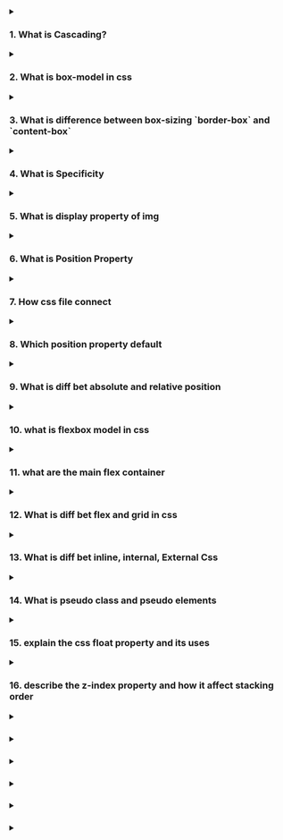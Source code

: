 <details>
<summary>
<h3>1. What is Cascading?</h3>
</summary>
"Cascading" in CSS (Cascading Style Sheets) refers to the process by which the browser determines which CSS rules apply to an element. The "cascade" is a set of rules that define how to handle conflicts between multiple CSS rules that could apply to the same element. The term "cascading" describes how styles cascade down from multiple sources to determine the final style for an element.

**Here are the key concepts related to the cascading nature of CSS:**

1. **Inheritance**: Some CSS properties are inherited from parent elements to child elements. For example, `text-related` properties like `color` and `font-family` are typically inherited, while layout-related properties like `margin` and `padding` are not.

1. **Specificity**: Specificity is a ranking system that determines which CSS rule takes precedence when multiple rules could apply to the same element. It's calculated based on the types of selectors used in the rule. For example, an ID selector (`#example`) is more specific than a class selector (`.example`), and a class selector is more specific than a tag selector (`div`).

1. **Source Order:** When two rules have the same specificity, the rule that appears last in the CSS file takes precedence. This is known as source order. The browser reads the CSS from top to bottom, applying styles as it goes, with later rules potentially overriding earlier ones.

1. **Importance**: The `!important` declaration can be added to a CSS rule to give it higher precedence over other conflicting rules. Even if other rules are more specific, an `!important` rule will take precedence.

1. **Origin**: CSS rules can come from different sources, including the browser's default styles, external style sheets, internal style sheets (within the HTML file), and inline styles (directly on the HTML element). The order of precedence, from lowest to highest, is usually:

   - Browser default styles
   - External and internal (embedded) styles
   - Inline styles
   - `!important` declarations, which override all the above

Together, these rules help the browser decide which styles to apply when there are multiple possibilities, ensuring a consistent and predictable rendering of the web page.

Would you like more details on any specific part of the cascading mechanism?

</details>
<details>
<summary>
<h3>2. What is box-model in css</h3>
</summary>
The CSS box model is a fundamental concept in web design and development, describing how elements are structured and displayed on a web page. The box model comprises several components that define the space an element occupies and its content, padding, border, and margin. Here's a breakdown of each component:

1.  **Content Box:**

    - This is the area where the content (text, images, etc.) is displayed.
    - The `width` and `height` of the content box can be set using the `width` and `height` properties.

1.  **Padding:**

    - `Padding` is the space between the content box and the border.

    - It creates space inside the element, around the content. - `Padding` can be set using the padding property, and you can set - padding for each side individually (e.g., `padding-top,` `padding-right`, `padding-bottom`, `padding-left`).

1.  **Border:**

    - The border surrounds the padding and content.
    - It can have various styles (solid, dashed, dotted, etc.) and widths.
    - Borders can be set using the `border` property, and you can set borders for each side individually (e.g., `border-top`, `border-right`, `border-bottom,` `border-left`).

1.  **Margin:**

    - The margin is the space outside the border, creating distance between the element and other elements.
    - It can be set using the `margin` property, and you can set `margins` for each side individually (e.g., `margin-top`, `margin-right`, `margin-bottom`,` margin-left`).

**Example**

Here's an example to illustrate how the box model components work together:

```js
div {
  width: 200px;
  height: 100px;
  padding: 20px;
  border: 10px solid black;
  margin: 30px;
}

```

In this example:

- The content box has a width of 200px and a height of 100px.
- The padding adds 20px of space inside the element, around the content.
- The border adds 10px of space around the padding.
- The margin adds 30px of space outside the border.

**Box Model Diagram**

The total width and height of the element, including padding, border, and margin, can be calculated as follows:

- Total width = content width + left padding + right padding + left border + right border + left margin + right margin
- Total height = content height + top padding + bottom padding + top border + bottom border + top margin + bottom margin

For the example above:

- Total width = 200px (content) + 20px (left padding) + 20px (right padding) + 10px (left border) + 10px (right border) + 30px (left margin) + 30px (right margin) = 320px
- Total height = 100px (content) + 20px (top padding) + 20px (bottom padding) + 10px (top border) + 10px (bottom border) + 30px (top margin) + 30px (bottom margin) = 220px

Understanding the box model is crucial for accurately designing and laying out web pages, ensuring that elements are sized and spaced as intended.

</details>
<details>
<summary>
<h3>3. What is difference between box-sizing `border-box` and `content-box`</h3>
</summary>

The `box-sizing` property in CSS controls how the total width and height of an element are calculated. There are two main values for the box-sizing property: `content-box` and `border-box`. Here’s the difference between them:

**`box-sizing: content-box`**

- Default Behavior: This is the default value. When you set the `width` and `height` of an element, it only includes the content area. Padding, border, and margin are added outside of this specified width and height.
- Calculation:
  - Total width = width + left padding + right padding + left border + right border
  - Total height = height + top padding + bottom padding + top border + bottom border

**Example**:

```js
div {
  box-sizing: content-box;
  width: 200px;
  height: 100px;
  padding: 20px;
  border: 10px solid black;
}

```

- Content width: 200px
- Total width: 200px (content) + 20px (left padding) + 20px (right padding) + 10px (left border) + 10px (right border) = 260px
- Content height: 100px
- Total height: 100px (content) + 20px (top padding) + 20px (bottom padding) + 10px (top border) + 10px (bottom border) = 160px

**`box-sizing: border-box`**

- Alternative Behavior: When you set the `width` and `height` of an element, it includes the content, padding, and border. The margin is still added outside this total.
- Calculation:
  - Total width = width (including content, padding, and border)
  - Total height = height (including content, padding, and border)

**Example**:

```js
div {
  box-sizing: border-box;
  width: 200px;
  height: 100px;
  padding: 20px;
  border: 10px solid black;
}

```

- Content width: 200px - 20px (left padding) - 20px (right padding) - 10px (left border) - 10px (right border) = 140px
- Total width: 200px (including content, padding, and border)
- Content height: 100px - 20px (top padding) - 20px (bottom padding) - 10px (top border) - 10px (bottom border) = 40px
- Total height: 100px (including content, padding, and border)

**When to Use**

- **`content-box`**: Use when you need precise control over the content area, and don't mind manually adding the padding and border sizes.
- **`border-box`**: Use when you want a more predictable element sizing, where the total size remains as specified regardless of padding and border sizes.

Setting `box-sizing: border-box` globally is a common practice to avoid issues with sizing calculations

```js
*,
*::before,
*::after {
  box-sizing: border-box;
}

```

This ensures that all elements on the page use the `border-box `model, simplifying the layout calculations.

</details>
</details>
<details>
<summary>
<h3>4. What is Specificity  </h3>
</summary>

CSS specificity is a mechanism that determines which CSS rule will be applied to an element when multiple rules could apply. It is a measure of how specific a selector is, with more specific selectors having higher precedence. Specificity is calculated based on the types of selectors used in the rule.

**Specificity Calculation**

Specificity is usually represented by a four-part value (a, b, c, d), where:

- a: Inline styles (not common in practice, but have the highest specificity)
- b: ID selectors (#example)
- c: Class selectors (.example), attribute selectors ([type="text"]), and pseudo-classes (:hover)
- d: Type selectors (div, h1) and pseudo-elements (::before, ::after)

The specificity value is calculated by counting the number of each type of selector in the compound selector and combining these counts into a four-part value. Higher values have higher specificity.

**Example Calculation**

1. **Inline Style**: `style="color: red;`" has a specificity of (1, 0, 0, 0).
1. **ID Selector**: `#example` has a specificity of (0, 1, 0, 0).
1. **Class Selector**: `.example` has a specificity of (0, 0, 1, 0).
1. **Type Selector**: `div` has a specificity of (0, 0, 0, 1).

**Combined Example**

For a more complex selector like div#example .highlight:hover:

- `div` has a specificity of (0, 0, 0, 1).
- `#example` has a specificity of (0, 1, 0, 0).
- `.highlight` has a specificity of (0, 0, 1, 0).
- `:hover` has a specificity of (0, 0, 1, 0).
  The combined specificity would be (0, 1, 2, 1).

**Specificity Rules**

1. **Inline styles** have the highest specificity and will override any styles in the CSS.
1. **ID selectors** are more specific than class selectors, attribute selectors, and pseudo-classes.
1. **Class selectors**, attribute selectors, and pseudo-classes are more specific than type selectors and pseudo-elements.
1. **Type selectors** and pseudo-elements have the lowest specificity.
1. **Universal selectors** `(*),` combinators (`+, >, ~, `), and negation pseudo-class (:not()) do not affect specificity.

**Example**

Consider the following CSS:

```js
/* Example 1 */
p {
  color: blue;
}

/* Example 2 */
#example {
  color: green;
}

/* Example 3 */
.highlight {
  color: red;
}

/* Example 4 */
div .highlight {
  color: purple;
}

```

For an element `<p id="example" class="highlight">Hello</p>`, the color will be determined by the most specific selector:

- `p` has a specificity of (0, 0, 0, 1).
- `#example` has a specificity of (0, 1, 0, 0).
- `.highlight` has a specificity of (0, 0, 1, 0).
- `div .highlight` has a specificity of (0, 0, 1, 1).
  Since `#example` has the highest specificity, the color will be green.

**Important Declarations**

The `!important` declaration can override normal specificity rules. Any rule with `!important` will take precedence over others, regardless of specificity.

```js
p {
  color: blue !important;
}

#example {
  color: green;
}

```

In this case, even though `#example` has a higher specificity, the paragraph will be blue because of the `!important` declaration.

**Summary**

Understanding specificity helps you write more predictable CSS, troubleshoot styling issues, and ensure the correct styles are applied to elements on your web page.

</details>
<details>
<summary>
<h3>5. What is display property of img</h3>
</summary>

In CSS, the display property specifies how an element is displayed on the page. For an <img> element, the display property can be used to control its layout behavior. By default, an image has the display property set to inline, but you can change it to other values to achieve different layouts.

**Common `display` Property Values for `<img>`**

1. `display`: `inline` (default):

   - The image is treated as an inline element, meaning it flows along with text and other inline elements.
   - Example:

   ```js
   img {
   display: inline;
   }

   ```

1. `display`: `block`:

   - The image is treated as a block-level element, meaning it takes up the full width available and starts on a new line.
   - Example

   ```js
   img {
   display: block;
   }

   ```

   - Use case: When you want the image to behave like a block element, taking up the entire width of its container.

1. `display`: `inline-block:`

   - The image is treated as an inline element but can have block-level properties such as width and height.
   - Example

   ```js
   img {
   display: inline-block;
   }

   ```

   - Use case: When you need the image to be inline but want to control its dimensions or add padding/margin.

1. `display`: `none`:

   - The image is not displayed at all. It is removed from the document flow.
   - Example

   ```js
   img {
   display: none;
   }

   ```

   - Use case: When you want to hide the image without removing it from the HTML.

**Examples of `display` Property with Images**

`display`: `inline` (Default)

```js
<p>This is some text <img src="image.jpg" alt="Image"> with an inline image.</p>

```

The image will flow along with the text.

`display`: `block`

```js
<p>This is some text.</p>
<img src="image.jpg" alt="Image" style="display: block;">
<p>This is more text after the block image.</p>

```

The image will start on a new line and take up the full width of its container.

`display`:` inline-block`

```js
<p>This is some text <img src="image.jpg" alt="Image" style="display: inline-block; width: 100px; height: 100px;"> with an inline-block image.</p>

```

The image will be inline but you can control its dimensions.

`display`: `none`

```js
<p>This is some text.</p>
<img src="image.jpg" alt="Image" style="display: none;">
<p>This is more text where the image would have been.</p>

```

The image will not be displayed.

**Other Values**

In addition to the common values, the display property can take many other values (e.g., `flex, grid, table,` etc.), but these are less commonly used directly on images. Instead, they are more often applied to the containers or parents of images to control the overall layout.

Understanding how the display property affects an image helps you create more flexible and responsive web designs.

</details>
</details>
<details>
<summary>
<h3>6. What is Position Property</h3>
</summary>

The position property in CSS specifies how an element is positioned in the document. It can take several values, each affecting the element's layout in different ways. Here are the main values of the position property and their effects:

**position: static**

- Default value: This is the default positioning for all elements.
- Behavior: Elements are positioned according to the normal document flow. top, right, bottom, and left properties have no effect.
- Use case: Default positioning; no need for special layout requirements.

```js
div {
  position: static;
}

```

**`position: relative`**

- Behavior: The element is positioned according to the normal document flow, but it can be offset relative to its normal position using the top, right, bottom, and left properties.
- Use case: Adjusting the position of an element without affecting the layout of other elements.

```js
div {
  position: relative;
  top: 10px; /* Moves the element 10px down from its normal position */
  left: 20px; /* Moves the element 20px to the right from its normal position */
}

```

**`position: absolute`**

- Behavior: The element is positioned relative to its nearest positioned ancestor (an ancestor with position: relative, position: absolute, position: fixed, or position: sticky). If no such ancestor exists, it is positioned relative to the initial containing block (usually the viewport).
- Use case: Removing an element from the document flow and positioning it exactly where needed.

```js
div {
  position: absolute;
  top: 50px; /* Positions the element 50px from the top of the nearest positioned ancestor */
  left: 100px; /* Positions the element 100px from the left of the nearest positioned ancestor */
}

```

**`position: fixed`**

- Behavior: The element is positioned relative to the viewport and does not move when the page is scrolled.
- Use case: Creating fixed headers, footers, or other elements that stay in place during scrolling.

```js
div {
  position: fixed;
  top: 0; /* Positions the element at the top of the viewport */
  left: 0; /* Positions the element at the left of the viewport */
  width: 100%; /* Makes the element full width */
}

```

**`position`: `sticky`**

- Behavior: The element is treated as relative until it crosses a specified point (defined by top, right, bottom, or left), after which it is treated as fixed within its containing block.
- Use case: Creating elements that stick to the viewport edge when scrolling past them.

```js
div {
  position: sticky;
  top: 0; /* Sticks the element to the top of its containing block when scrolling past it */
}

```

**Example to Demonstrate All Positions**

```js
<!DOCTYPE html>
<html lang="en">
<head>
<meta charset="UTF-8">
<meta name="viewport" content="width=device-width, initial-scale=1.0">
<title>Position Property Example</title>
<style>
  .static {
    position: static;
    background-color: lightgray;
  }
  .relative {
    position: relative;
    top: 10px;
    left: 20px;
    background-color: lightblue;
  }
  .absolute-container {
    position: relative;
    height: 200px;
    background-color: lightcoral;
  }
  .absolute {
    position: absolute;
    top: 50px;
    left: 50px;
    background-color: lightgreen;
  }
  .fixed {
    position: fixed;
    top: 10px;
    right: 10px;
    background-color: lightpink;
  }
  .sticky {
    position: sticky;
    top: 0;
    background-color: lightyellow;
  }
</style>
</head>
<body>

<div class="static">Static Position</div>
<div class="relative">Relative Position</div>
<div class="absolute-container">
  Absolute Container
  <div class="absolute">Absolute Position</div>
</div>
<div class="fixed">Fixed Position</div>
<div class="sticky">Sticky Position</div>
<div style="height: 2000px;">Scroll down to see sticky and fixed elements in action.</div>

</body>
</html>

```

**Summary**

- `static`: Default positioning, follows normal document flow.
- `relative`: Offsets element relative to its normal position.
- `absolute`: Positions element relative to the nearest positioned ancestor.
- `fixed`: Positions element relative to the viewport, remains fixed during scrolling.
- `sticky`: Behaves like `relative` until a specified point, then acts like `fixed`.

Understanding the `position` property is crucial for creating complex layouts and controlling the positioning of elements on a web page.

</details>
</details>
<details>
<summary>
<h3>7. How css file connect</h3>
</summary>

In an HTML document, there is no strict limit on the number of CSS files you can link or include. You can connect multiple CSS files to a single HTML page using the `<link>` element in the `<head>` section. Each `<link>` element specifies a different CSS file, allowing you to modularize and organize your stylesheets effectively.

</details>

<details>
<summary>
<h3>8. Which position property default</h3>
</summary>

In CSS, the `position` property determines how an element is positioned in a document. The default value of the `position` property is `static`.

</details>
<details>
<summary>
<h3>9. What is diff bet absolute and relative position</h3>
</summary>

The absolute and relative values of the CSS position property define different positioning behaviors for elements within the document flow. Understanding the differences between these two values is key to mastering layout control in CSS.

**`position: relative`**

1. Positioning Context:

   - An element with `position: relative` is positioned relative to its normal position in the document flow. It retains its place in the normal document flow, so space is still allocated for the element in its original position.

1. Offset Properties:

   - The `top`, `right`, `bottom`, and `left` properties can be used to move the element away from its normal position. The movement is relative to where the element would have been positioned in the normal flow.
   - The offsets don't affect the positioning of other elements around it; they do not cause other elements to reposition.

1. Use Cases:

   - Useful for slight adjustments to an element's position without removing it from the flow of the document.
   - Can serve as a containing block for absolutely positioned child elements.

**Example**

```html
<!DOCTYPE html>
<html lang="en">
  <head>
    <meta charset="UTF-8" />
    <meta name="viewport" content="width=device-width, initial-scale=1.0" />
    <title>Relative Position Example</title>
    <style>
      .relative-box {
        position: relative;
        top: 20px;
        left: 30px;
        background-color: lightgreen;
        width: 100px;
        height: 100px;
        border: 2px solid green;
      }
    </style>
  </head>
  <body>
    <div class="relative-box">Relative Box</div>
  </body>
</html>
```

In this example, the box is moved 20px down and 30px to the right from its normal position, but the space it originally occupied remains in the document flow.

**`position: absolute`**

1. Positioning Context:

   - An element with position: absolute is removed from the normal document flow, meaning it does not occupy space in the layout. Other elements are positioned as if the absolutely positioned element does not exist.
   - It is positioned relative to the nearest positioned ancestor (an ancestor with position set to something other than static). If no such ancestor exists, it is positioned relative to the initial containing block, usually the <html> element or the browser window.

1. Offset Properties:

   - The top, right, bottom, and left properties are used to set the position of the element relative to its nearest positioned ancestor or the initial containing block.

1. Use Cases:

   - Ideal for creating components that need to be precisely placed or layered on top of other content, such as tooltips, modals, or overlays.
   - Useful in designing complex layouts where elements need to be positioned independently of the surrounding content.

**Example**

```html
<!DOCTYPE html>
<html lang="en">
  <head>
    <meta charset="UTF-8" />
    <meta name="viewport" content="width=device-width, initial-scale=1.0" />
    <title>Absolute Position Example</title>
    <style>
      .container {
        position: relative;
        width: 300px;
        height: 200px;
        border: 1px solid black;
      }
      .absolute-box {
        position: absolute;
        top: 50px;
        left: 50px;
        background-color: lightcoral;
        width: 100px;
        height: 100px;
        border: 2px solid red;
      }
    </style>
  </head>
  <body>
    <div class="container">
      <div class="absolute-box">Absolute Box</div>
    </div>
  </body>
</html>
```

In this example, the `.absolute-box` is positioned 50px from the top and 50px from the left of its nearest positioned ancestor, .`container`. The `.absolute-box` is removed from the normal document flow, meaning it doesn't affect the layout of other elements.

**Key Differences**

- Flow Impact:

  - `relative`: The element remains in the document flow, and space is allocated for it.
  - `absolute`: The element is removed from the document flow, and no space is allocated for it.

- Positioning Context:

  - `relative`: Positioned relative to its original location in the document flow.
  - `absolute`: Positioned relative to the nearest positioned ancestor or the initial containing block if no ancestor is positioned.

- Usage:

      - `relative`: Small adjustments or positioning context for absolute children.
      - `absolute`: Precise, independent positioning, often used for floating elements.

  </details>
  <details>
  <summary>
  <h3>10. what is flexbox model in css</h3>
  </summary>

The Flexbox model, or Flexible Box Layout, is a CSS layout model that provides a more efficient way to design complex layouts and align content. It simplifies the process of creating flexible, responsive layouts, making it easier to distribute space among items in a container, even when their size is unknown or dynamic.

Here are some key concepts of the Flexbox model:

1. Flex Container: The parent element where the flex items reside. You designate a container as a flex container by setting its display property to flex or inline-flex.

1. Flex Items: The children of a flex container. These are the elements inside the container that you want to arrange.

1. Main Axis: The primary axis along which flex items are laid out. It can be horizontal or vertical depending on the flex-direction property.

1. Cross Axis: The axis perpendicular to the main axis. If the main axis is horizontal, the cross axis will be vertical, and vice versa.

1. Properties:

    - `flex-direction:` Determines the direction of the main axis (row, row-reverse, column, column-reverse).
    - `justify-content:` Aligns flex items along the main axis (options include flex-start, flex-end, center, space-between, space-around, and space-evenly).
    - `align-items:` Aligns flex items along the cross axis (options include stretch, flex-start, flex-end, center, and baseline).
    - `align-content:` Aligns a flex container's lines within when there is extra space in the cross axis (applicable only if there's more than one line of items).
    - `flex-wrap:` Specifies whether items should wrap onto multiple lines (nowrap, wrap, wrap-reverse).
    - `flex:` A shorthand property for flex-grow, flex-shrink, and flex-basis, which determine how items grow, shrink, and what the initial size is.

Flexbox is particularly useful for building responsive layouts, as it allows for elements to adjust their size and position based on the available space in the container.
  </details>
  <details>
  <summary>
  <h3>11. what are the main flex container</h3>
  </summary>

  In the Flexbox model, a flex container is the parent element that houses flex items. The flex container defines the context in which the layout and alignment of its child elements (the flex items) are managed.

To create a flex container, you apply the CSS property display to an element with either the value flex or inline-flex. Here’s a brief overview of these two types:

  1. `display: flex;:` This sets the element as a block-level flex container. The flex items will stretch to fill the full width of the parent container by default unless otherwise specified. The container itself behaves like a block-level element.

  1. `display: inline-flex;`: This sets the element as an inline-level flex container. The flex items will be laid out in a line, and the container will only take up as much space as needed by its content, behaving like an inline element.

**Key Properties of a Flex Container**

Once an element is designated as a flex container, you can use several properties to control the layout of its flex items:

- `flex-direction`: Sets the direction of the main axis, determining the direction in which the flex items are placed. It can be row, row-reverse, column, or column-reverse.

- `flex-wrap:` Controls whether the flex items should wrap onto multiple lines. It can be nowrap (default, single line), wrap (items wrap to next line), or wrap-reverse (items wrap to next line in reverse order).

- `justify-content:` Aligns flex items along the main axis. Options include flex-start, flex-end, center, space-between, space-around, and space-evenly.

- `align-items:` Aligns flex items along the cross axis. It can be set to stretch (default), flex-start, flex-end, center, or baseline.

- `align-content:` Aligns multiple lines of flex items along the cross axis. This property has an effect only if the flex container has been set to wrap multiple lines (i.e., if flex-wrap is set to wrap or wrap-reverse). Options include flex-start, flex-end, center, space-between, space-around, and stretch.

These properties allow for a high degree of control over the layout, alignment, and distribution of space among flex items within a flex container.
</details>
<details>
<summary>
<h3>12. What is diff bet flex and grid in css</h3>
</summary>

CSS Grid and Flexbox are both powerful layout systems in CSS, but they serve different purposes and excel in different use cases. Here's a comparison of the two:

**Flexbox:**

1. **One-Dimensional Layout:**

    -  Flexbox is designed for one-dimensional layouts. It can lay out items in a row (horizontally) or a column (vertically), but not both simultaneously.

2. **Flex Container and Flex Items:**

    -  The parent element is the flex container, and its children are flex items. Use display: flex; on the container to activate Flexbox.

3. **Main and Cross Axes:**

    -  Flexbox layouts are based on a main axis (defined by flex-direction) and a cross axis (perpendicular to the main axis). Items are aligned and distributed along these axes.

4. **Alignment and Distribution:**

    -  Flexbox offers powerful alignment and distribution properties (justify-content, align-items, align-self, align-content) to control the spacing and alignment of flex items.

5. **Use Cases:**

    -  Best for layouts where items are arranged in a single direction (row or column), such as navigation bars, form controls, or toolbars.

**Example of Flexbox:**
```js
.container {
    display: flex;
    flex-direction: row; /* or column */
    justify-content: space-between;
    align-items: center;
}

```
**Grid:**

1. **Two-Dimensional Layout:**

    - CSS Grid is designed for two-dimensional layouts. It can handle both rows and columns simultaneously, making it ideal for more complex layouts.
2. **Grid Container and Grid Items:**

    - The parent element is the grid container, and its children are grid items. Use display: grid; on the container to activate Grid.
3. **Grid Lines, Tracks, and Cells:**

    - Grid layouts are based on grid lines, grid tracks (rows and columns), and grid cells (intersections of rows and columns). You can precisely position items within this grid.
4. **Template Areas:**

    - Grid allows you to define grid areas by name and place items using these names, simplifying complex layouts.
5. **Use Cases:**

    - Best for layouts that require precise control over both rows and columns, such as web page layouts, dashboards, or image galleries.

**Example of Grid:**
```js
.container {
    display: grid;
    grid-template-columns: repeat(3, 1fr);
    grid-template-rows: auto;
    gap: 10px;
}
.item1 {
    grid-column: 1 / 3;
    grid-row: 1;
}

```
**Key Differences:**
1. **Dimensionality:**

    - Flexbox: One-dimensional (either row or column).
    - Grid: Two-dimensional (both rows and columns).
2. **Layout Use Cases:**

    - Flexbox: Ideal for linear layouts (e.g., nav bars, toolbars).
    - Grid: Ideal for complex layouts with rows and columns (e.g., web pages, dashboards).
3. **Alignment and Placement:**

    - Flexbox: Uses properties like justify-content and align-items for alignment and distribution along the main and cross axes.
    - Grid: Uses properties like grid-template-areas, grid-template-rows, and grid-template-columns for precise control of item placement.
4. **Flexibility vs. Structure:**

    - Flexbox: More flexible for aligning items dynamically within a single dimension.
    - Grid: More structured for defining fixed layouts across two dimensions.

**When to Use Flexbox vs. Grid:**

  - Flexbox: When you need a simple, one-dimensional layout with flexible item alignment.
  - Grid: When you need a complex, two-dimensional layout with precise control over rows and columns.
  
In summary, Flexbox and Grid are complementary tools. Flexbox is great for simpler, one-dimensional layouts, while Grid excels at creating complex, two-dimensional layouts. Using them together can often provide the best of both worlds.
</details>
<details>
<summary>
<h3>13. What is diff bet inline, internal, External Css</h3>
</summary>

Sure! CSS (Cascading Style Sheets) can be applied to HTML documents in three main ways: inline, internal, and external. Here’s a breakdown of each:

1. Inline CSS

- Definition: CSS is applied directly within the HTML element using the style attribute.
- Syntax: `<element style="property: value;">`
- Example: `<p style="color: blue; font-size: 16px;">This is a paragraph.</p>`
- Pros: Useful for quick styling of individual elements; no need for extra CSS files.
- Cons: Can be cumbersome for styling multiple elements; not ideal for maintaining consistent styles across a website.

2. Internal CSS

- Definition: CSS is included within the `<style>` tag inside the <head> section of an HTML document.
- Syntax:
```html
<head>
  <style>
    selector {
      property: value;
    }
  </style>
</head>
```
Example:
```html
Copy code
<head>
  <style>
    p {
      color: blue;
      font-size: 16px;
    }
  </style>
</head>
<body>
  <p>This is a paragraph.</p>
</body>
```
- Pros: Good for single documents or for styling elements in a single page; easier to manage than inline CSS for multiple elements.
- Cons: Styles are not reusable across multiple pages; can lead to code duplication if multiple pages use different styles.
3. External CSS

- Definition: CSS is written in a separate .css file and linked to the HTML document using the `<link>` tag in the `<head>` section.
- Syntax:
```html
<head>
  <link rel="stylesheet" href="styles.css">
</head>
```
And in styles.css:
```css

p {
  color: blue;
  font-size: 16px;
}
```
- Example:
```html
<!-- In the HTML file -->
<head>
  <link rel="stylesheet" href="styles.css">
</head>
<body>
  <p>This is a paragraph.</p>
</body>
```
- Pros: Promotes reusability and maintainability; styles can be applied across multiple pages; keeps HTML cleaner.
- Cons: Requires managing additional files; may lead to slower page loads if CSS files are large or not properly cached.

In summary:

- Inline CSS is quick and easy for specific, single-use cases.
- Internal CSS is suitable for styling a single page but can become unwieldy for larger sites.
- External CSS is the most scalable and manageable approach, ideal for larger sites with multiple pages.

</details>
<details>
<summary>
<h3>14. What is pseudo class and pseudo elements</h3>
</summary>

Pseudo-classes and pseudo-elements are special types of selectors in CSS that allow you to apply styles based on the state of elements or to style specific parts of elements.

**Pseudo-Classes**

Pseudo-classes are used to define the special states of an element. They are prefixed with a colon (:). Here are some common pseudo-classes:

1. :hover

    - Description: Applies styles when the user hovers over an element.
    - Example:
```css

a:hover {
  color: red;
}
```
2. :focus

    - Description: Applies styles when an element (such as an input field) receives focus.
    - Example:
```css
input:focus {
  border-color: blue;
}
```
3. :active

    - Description: Applies styles when an element is being activated by the user, such as when a button is pressed.
    - Example:
```css
Copy code
button:active {
  background-color: yellow;
}
```
4. :visited

    - Description: Applies styles to links that have been visited by the user.
    - Example:
```css

a:visited {
  color: purple;
}
```
5. :first-child

    - Description: Selects the first child element of its parent.
    - Example:
```css
p:first-child {
  font-weight: bold;
}
```
6. :last-child

    - Description: Selects the last child element of its parent.
    - Example:
```css

p:last-child {
  margin-bottom: 0;
}
```
7. :nth-child(n)

    - Description: Selects elements based on their position in a parent, where n can be a number, keyword, or formula.
    - Example:
```css
li:nth-child(2) {
  color: green;
}
li:nth-child(odd) {
  background-color: lightgrey;
}
```
8. :not(selector)

    - Description: Applies styles to elements that do not match the specified selector.
    - Example:
```css
p:not(.highlight) {
  color: gray;
}
```
**Pseudo-Elements**

Pseudo-elements are used to style specific parts of an element. They are prefixed with two colons (::). Here are some common pseudo-elements:

1. ::before

    - Description: Inserts content before the content of an element.
    - Example:
```css
.box::before {
  content: "Note: ";
  font-weight: bold;
}
```
2. ::after

    - Description: Inserts content after the content of an element.
    - Example:
```css
.box::after {
  content: " (end)";
  font-style: italic;
}
```
3. ::first-line

    - Description: Applies styles to the first line of a block-level element.
    - Example:
```css
p::first-line {
  font-weight: bold;
}
```
4. ::first-letter

    - Description: Applies styles to the first letter of a block-level element.
    - Example:
```css
p::first-letter {
  font-size: 2em;
  font-weight: bold;
}
```
**Summary**

- Pseudo-Classes: Select elements based on their state or position, such as :hover, :focus, :nth-child(n), etc.
- Pseudo-Elements: Style specific parts of elements or insert content before/after the element’s content, such as ::before, ::after, ::first-line, etc.
- Both pseudo-classes and pseudo-elements are powerful tools for applying styles dynamically and precisely.

</details>
<details>
<summary>
<h3>15. explain the css float property and its uses</h3>
</summary>

The float property in CSS is used to position elements horizontally within their containing block, allowing text and inline elements to wrap around the floated element. Originally, float was used for layout purposes, but it is now mostly used for text wrapping and for creating certain types of layouts.

**How the `float` Property Works**
- Values:

  - left: Floats the element to the left of its containing block.
  - right: Floats the element to the right of its containing block.
  - none: Default value; the element does not float and behaves normally.
  - inherit: The element inherits the float value from its parent.
- Behavior:

  - Floated elements are taken out of the normal document flow, allowing text and inline elements to wrap around them.
  - Floated elements are positioned relative to their containing block.
  - Floating elements can overlap other floated elements or non-floated elements if there is not enough space.

**Example of float Usage**
```html
<div class="container">
  <div class="float-left">Left Floated Box</div>
  <p>This text will wrap around the floated box. Lorem ipsum dolor sit amet, consectetur adipiscing elit.</p>
</div>
```
```css
.container {
  width: 100%;
  border: 1px solid #000;
}

.float-left {
  float: left;
  width: 200px;
  height: 100px;
  background-color: lightblue;
  margin: 10px;
}

p {
  margin: 0;
}
```
**Uses of the `float` Property**

1. Text Wrapping:

    - Use Case: Floating images or other elements so that text wraps around them.
    - Example:
```css
.float-image {
  float: left;
  margin-right: 10px;
}
```
2. Layout Design:

    - Use Case: Creating multi-column layouts or aligning elements horizontally.
    - Example:
```css
.column {
  float: left;
  width: 33.33%;
  box-sizing: border-box;
}
```
3. Clearing Floats:

    - Use Case: Ensuring that elements following floated elements do not wrap around them.
    - Example:
```css
.clearfix::after {
  content: "";
  display: table;
  clear: both;
}
```
Usage:
```html
<div class="clearfix">
  <div class="float-left">Floated Content</div>
  <div class="float-right">Another Floated Content</div>
</div>
```
**Important Considerations**

- Overlapping: Floated elements can overlap with other content if the containing block’s width is insufficient.
- Document Flow: Floated elements are removed from the normal document flow, which can affect the layout of following elements.
- Clearing Floats: To ensure that floated elements do not affect the layout of subsequent content, you often need to use clearfix techniques or clear property.

**Modern Alternatives**

For complex layouts, modern CSS layout techniques like Flexbox and CSS Grid are recommended over float. These techniques provide more control and flexibility for creating responsive and sophisticated layouts.

In summary, while float was originally used for layout purposes, it is now primarily used for text wrapping and simple layout tasks. For more complex layouts, modern CSS techniques such as Flexbox and Grid are generally preferred.
</details>
<details>
<summary>
<h3>16. describe the z-index property and how it affect stacking order</h3>
</summary>

The z-index property in CSS controls the stacking order of positioned elements (elements with position: relative, position: absolute, or position: fixed). It determines which element will be on top when elements overlap.

**How z-index Works**

- Stacking Context: Elements are stacked according to their z-index values within the same stacking context. A stacking context is formed by an element with a position value other than static and a z-index value other than auto, as well as by certain other properties and rules.

- Values:

  - auto: The default value. The element does not create a new stacking context, and its stacking order is determined by its parent stacking context.
  - number: An integer value. Elements with higher z-index values appear in front of elements with lower z-index values. Positive and negative numbers are allowed.
  - inherit: The element inherits the z-index value from its parent.

Basic Example
```html
<div class="container">
  <div class="box box1">Box 1</div>
  <div class="box box2">Box 2</div>
  <div class="box box3">Box 3</div>
</div>
```
```css
.container {
  position: relative;
}

.box {
  position: absolute;
  width: 100px;
  height: 100px;
  color: white;
  text-align: center;
  line-height: 100px;
}

.box1 {
  background-color: red;
  z-index: 1;
  top: 0;
  left: 0;
}

.box2 {
  background-color: green;
  z-index: 2;
  top: 50px;
  left: 50px;
}

.box3 {
  background-color: blue;
  z-index: 0;
  top: 100px;
  left: 100px;
}
```
Stacking Order Rules

1. Default Stacking Order: Elements without a z-index value (or with z-index: auto) are stacked in the order they appear in the HTML document.

1. Positive vs. Negative Values: Elements with higher positive z-index values will appear in front of those with lower values. Elements with negative z-index values will appear behind elements with positive z-index values.
1. Stacking Context: An element with a z-index value creates a new stacking context. Within this stacking context, z-index values determine the stacking order of child elements. However, stacking contexts themselves are ordered in relation to each other based on their parent’s stacking context.

**Important Considerations**

- Positioning: z-index only affects elements that are positioned (position: relative, position: absolute, or position: fixed). Static elements are not affected by z-index.

- Stacking Contexts: Creating new stacking contexts can affect how z-index is interpreted. An element with position: absolute and z-index: 1 might be stacked behind an element with z-index: 10 if they belong to different stacking contexts.
- Inherited z-index: Elements with z-index: auto within a stacking context will be stacked according to the stacking order of their parent.

**Practical Use**

- Layering Elements: Use z-index to layer elements like modals, dropdowns, and tooltips to ensure they appear above other content.
- Controlling Overlaps: Adjust z-index values to manage overlapping elements in designs, ensuring that elements appear in the correct visual order.

In summary, the z-index property controls the stacking order of positioned elements, with higher z-index values appearing in front of lower ones. It works within stacking contexts, and understanding stacking contexts is crucial for managing complex layouts and overlapping elements.







</details>
<details>
<summary>
<h3></h3>
</summary>
</details>
<details>
<summary>
<h3></h3>
</summary>
</details>
<details>
<summary>
<h3></h3>
</summary>
</details>
<details>
<summary>
<h3></h3>
</summary>
</details>
<details>
<summary>
<h3></h3>
</summary>
</details>
<details>
<summary>
<h3></h3>
</summary>
</details>
